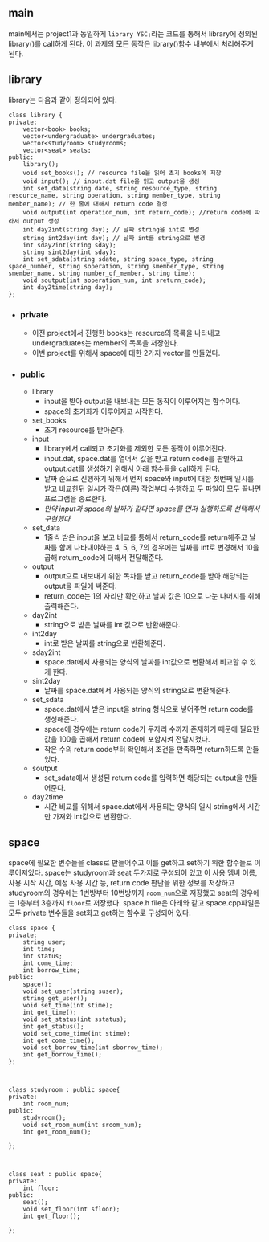 ## main
main에서는 project1과 동일하게 ` library YSC; `라는 코드를 통해서 library에 정의된 library()를 call하게 된다. 이 과제의 모든 동작은 library()함수 내부에서 처리해주게 된다.
## library
library는 다음과 같이 정의되어 있다.
```
class library {
private:
	vector<book> books;
	vector<undergraduate> undergraduates;
	vector<studyroom> studyrooms;
	vector<seat> seats;
public:
	library();
	void set_books(); // resource file을 읽어 초기 books에 저장
	void input(); // input.dat file을 읽고 output을 생성
	int set_data(string date, string resource_type, string resource_name, string operation, string member_type, string member_name); // 한 줄에 대해서 return code 결정
	void output(int operation_num, int return_code); //return code에 따라서 output 생성
	int day2int(string day); // 날짜 string을 int로 변경
	string int2day(int day); // 날짜 int를 string으로 변경
	int sday2int(string sday);
	string sint2day(int sday);
	int set_sdata(string sdate, string space_type, string space_number, string soperation, string smember_type, string smember_name, string number_of_member, string time);
	void soutput(int soperation_num, int sreturn_code);
	int day2time(string day);
};
```
 - ### private
	- 이전 project에서 진행한 books는 resource의 목록을 나타내고 undergraduates는 member의 목록을 저장한다.
	- 이번 project를 위해서 space에 대한 2가지 vector를 만들었다.
 - ### public
	- library
		- input을 받아 output을 내보내는 모든 동작이 이루어지는 함수이다.
		- space의 초기화가 이루어지고 시작한다.
	- set_books
		- 초기 resource를 받아준다.
	- input
		- library에서 call되고 초기화를 제외한 모든 동작이 이루어진다.
		- input.dat, space.dat를 열어서 값을 받고 return code를 판별하고 output.dat를 생성하기 위해서 아래 함수들을 call하게 된다.
		- 날짜 순으로 진행하기 위해서 먼저 space와 input에 대한 첫번째 일시를 받고 비교한뒤 일시가 작은(이른) 작업부터 수행하고 두 파일이 모두 끝나면 프로그램을 종료한다.
		- *만약 input과 space의 날짜가 같다면 space를 먼저 실행하도록 선택해서 구현했다.*
	- set_data
		- 1줄씩 받은 input을 보고 비교를 통해서 return_code를 return해주고 날짜를 함께 나타내야하는 4, 5, 6, 7의 경우에는 날짜를 int로 변경해서 10을 곱해 return_code에 더해서 전달해준다.
	- output
		- output으로 내보내기 위한 목차를 받고 return_code를 받아 해당되는 output을 파일에 써준다.
		- return_code는 1의 자리만 확인하고 날짜 값은 10으로 나눈 나머지를 취해 출력해준다.
	- day2int
		- string으로 받은 날짜를 int 값으로 반환해준다.
	- int2day
		- int로 받은 날짜를 string으로 반환해준다.
	- sday2int
		- space.dat에서 사용되는 양식의 날짜를 int값으로 변환해서 비교할 수 있게 한다.
	- sint2day
		- 날짜를 space.dat에서 사용되는 양식의 string으로 변환해준다.
	- set_sdata
		- space.dat에서 받은 input을 string 형식으로 넣어주면 return code를 생성해준다.
		- space에 경우에는 return code가 두자리 수까지 존재하기 때문에 필요한 값을 100을 곱해서 return code에 포함시켜 전달시켰다.
		- 작은 수의 return code부터 확인해서 조건을 만족하면 return하도록 만들었다.
	- soutput
		- set_sdata에서 생성된 return code를 입력하면 해당되는 output을 만들어준다.
	- day2time
		- 시간 비교를 위해서 space.dat에서 사용되는 양식의 일시 string에서 시간만 가져와 int값으로 변환한다.

## space
space에 필요한 변수들을 class로 만들어주고 이를 get하고 set하기 위한 함수들로 이루어져있다.
space는 studyroom과 seat 두가지로 구성되어 있고 이 사용 멤버 이름, 사용 시작 시간, 예정 사용 시간 등, return code 판단을 위한 정보를 저장하고 studyroom의 경우에는 1번방부터 10번방까지 `room_num`으로 저장했고 seat의 경우에는 1층부터 3층까지 `floor`로 저장했다.
space.h file은 아래와 같고 space.cpp파일은 모두 private 변수들을 set화고 get하는 함수로 구성되어 있다.
```
class space {
private:
	string user;
	int time;
	int status;
	int come_time;
	int borrow_time;
public:
	space();
	void set_user(string suser);
	string get_user();
	void set_time(int stime);
	int get_time();
	void set_status(int sstatus);
	int get_status();
	void set_come_time(int stime);
	int get_come_time();
	void set_borrow_time(int sborrow_time);
	int get_borrow_time();
};



class studyroom : public space{
private:
	int room_num;
public:
	studyroom();
	void set_room_num(int sroom_num);
	int get_room_num();

};



class seat : public space{
private:
	int floor;
public:
	seat();
	void set_floor(int sfloor);
	int get_floor();

};
```
	